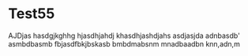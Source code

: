 # Test55
AJDjas
hasdgjkghhg
hjasdhjahdj
khasdhjashdjahs
asdjasjda
adnbasdb'
asmbdbasmb
fbjasdfbkjbskasb
bmbdmabsnm
mnadbaadbn
knn,adn,m
